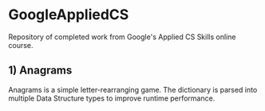 # GoogleAppliedCS
Repository of completed work from Google's Applied CS Skills online course.

## 1) Anagrams
Anagrams is a simple letter-rearranging game. The dictionary is parsed into multiple Data Structure types to improve runtime performance.
